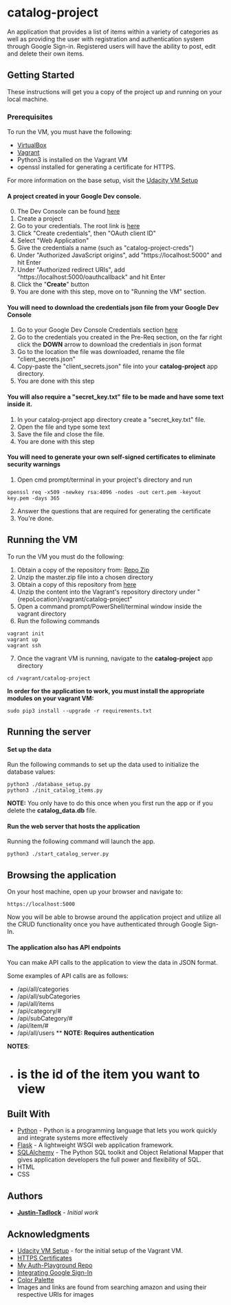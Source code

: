 # catalog-project
An application that provides a list of items within a variety of categories as well as providing the user with registration and authentication system through Google Sign-in. Registered users will have the ability to post, edit and delete their own items.


## Getting Started

These instructions will get you a copy of the project up and running on your local machine.

### Prerequisites

To run the VM, you must have the following:
* [VirtualBox](https://www.virtualbox.org/wiki/Downloads)
* [Vagrant](https://www.vagrantup.com/)
* Python3 is installed on the Vagrant VM
* openssl installed for generating a certificate for HTTPS.

For more information on the base setup, visit the [Udacity VM Setup](https://github.com/udacity/fullstack-nanodegree-vm)

#### A project created in your Google Dev console. 
0. The Dev Console can be found [here](https://console.developers.google.com)
1. Create a project
2. Go to your credentials. The root link is [here](https://console.developers.google.com/apis/credentials)
3. Click "Create credentials", then "OAuth client ID"
4. Select "Web Application"
5. Give the credentials a name (such as "catalog-project-creds")
6. Under "Authorized JavaScript origins", add "https://localhost:5000" and hit Enter
7. Under "Authorized redirect URIs", add "https://localhost:5000/oauthcallback" and hit Enter
8. Click the "**Create**" button
9. You are done with this step, move on to "Running the VM" section.

#### You will need to download the credentials json file from your Google Dev Console
1. Go to your Google Dev Console Credentials section [here](https://console.developers.google.com/apis/credentials)
2. Go to the credentials you created in the Pre-Req section, on the far right click the **DOWN** arrow to download the credentials in json format
3. Go to the location the file was downloaded, rename the file "client_secrets.json"
4. Copy-paste the "client_secrets.json" file into your **catalog-project** app directory.
5. You are done with this step

#### You will also require a "secret_key.txt" file to be made and have some text inside it.
1. In your catalog-project app directory create a "secret_key.txt" file.
2. Open the file and type some text
3. Save the file and close the file.
4. You are done with this step

#### You will need to generate your own self-signed certificates to eliminate security warnings
1. Open cmd prompt/terminal in your project's directory and run
```
openssl req -x509 -newkey rsa:4096 -nodes -out cert.pem -keyout key.pem -days 365
```
2. Answer the questions that are required for generating the certificate
3. You're done.

## Running the VM

To run the VM you must do the following:
1. Obtain a copy of the repository from: [Repo Zip](https://github.com/udacity/fullstack-nanodegree-vm/archive/master.zip)
2. Unzip the master.zip file into a chosen directory
3. Obtain a copy of this repository from [here](https://github.com/Justin-Tadlock/catalog-project/archive/master.zip) 
4. Unzip the content into the Vagrant's repository directory under "{repoLocation}/vagrant/catalog-project"
5. Open a command prompt/PowerShell/terminal window inside the vagrant directory
6. Run the following commands
```
vagrant init
vagrant up
vagrant ssh
```
7. Once the vagrant VM is running, navigate to the **catalog-project** app directory
``` 
cd /vagrant/catalog-project 
```

**In order for the application to work, you must install the appropriate modules on your vagrant VM:**
```
sudo pip3 install --upgrade -r requirements.txt
```


## Running the server

#### Set up the data

Run the following commands to set up the data used to initialize the database values:
```
python3 ./database_setup.py
python3 ./init_catalog_items.py
```
**NOTE:** You only have to do this once when you first run the app or if you delete the **catalog_data.db** file.

#### Run the web server that hosts the application

Running the following command will launch the app.
```
python3 ./start_catalog_server.py
```

## Browsing the application

On your host machine, open up your browser and navigate to:
```
https://localhost:5000
```

Now you will be able to browse around the application project and utilize all the CRUD functionality once you have authenticated through Google Sign-In.

#### The application also has API endpoints
You can make API calls to the application to view the data in JSON format.

Some examples of API calls are as follows:
* /api/all/categories
* /api/all/subCategories
* /api/all/items
* /api/category/#
* /api/subCategory/#
* /api/item/#
* /api/all/users
** **NOTE: Requires authentication**

**NOTES**:
* # is the id of the item you want to view


## Built With

* [Python](https://www.python.org/downloads/) - Python is a programming language that lets you work quickly and integrate systems more effectively
* [Flask](https://palletsprojects.com/p/flask/) - A lightweight WSGI web application framework.
* [SQLAlchemy](https://www.sqlalchemy.org/) - The Python SQL toolkit and Object Relational Mapper that gives application developers the full power and flexibility of SQL.
* HTML
* CSS


## Authors

* **[Justin-Tadlock](https://github.com/Justin-Tadlock)** - *Initial work*


## Acknowledgments

* [Udacity VM Setup](https://github.com/udacity/fullstack-nanodegree-vm) - for the initial setup of the Vagrant VM.
* [HTTPS Certificates](https://blog.miguelgrinberg.com/post/running-your-flask-application-over-https)
* [My Auth-Playground Repo](https://github.com/Justin-Tadlock/auth-playground)
* [Integrating Google Sign-In](https://developers.google.com/identity/sign-in/web/sign-in)
* [Color Palette](https://www.materialpalette.com/teal/blue)
* Images and links are found from searching amazon and using their respective URIs for images
